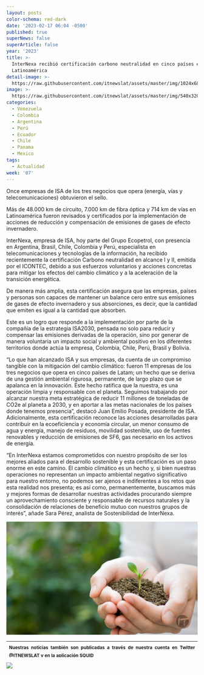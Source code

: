 ```yaml
---
layout: posts
color-schema: red-dark
date: '2023-02-17 06:04 -0500'
published: true
superNews: false
superArticle: false
year: '2023'
title: >-
  InterNexa recibió certificación carbono neutralidad en cinco países en
  Latinoamérica
detail-image: >-
  https://raw.githubusercontent.com/itnewslat/assets/master/img/1024x680/MedioAmbiente-g.jpg
image: >-
  https://raw.githubusercontent.com/itnewslat/assets/master/img/540x320/MedioAmbiente-p.jpg
categories:
  - Venezuela
  - Colombia
  - Argentina
  - Perú
  - Ecuador
  - Chile
  - Panama
  - Mexico
tags:
  - Actualidad
week: '07'
---
```

Once empresas de ISA de los tres negocios que opera (energía, vías y telecomunicaciones) obtuvieron el sello.

Más de 48.000 km de circuito, 7.000 km de fibra óptica y 714 km de vías en Latinoamérica fueron revisados y certificados por la implementación de acciones de reducción y compensación de emisiones
 de gases de efecto invernadero.
 
InterNexa, empresa de ISA, hoy parte del Grupo Ecopetrol, con presencia en Argentina, Brasil, Chile, Colombia y Perú, especialista en telecomunicaciones y tecnologías de la información, ha recibido recientemente la certificación Carbono neutralidad en alcance I y II, emitida por el ICONTEC, debido a sus esfuerzos voluntarios y acciones concretas para mitigar los efectos del cambio climático y a la aceleración de la transición energética.

De manera más amplia, esta certificación asegura que las empresas, países y personas son capaces de mantener un balance cero entre sus emisiones de gases de efecto invernadero y sus absorciones, es decir, que la cantidad que emiten es igual a la cantidad que absorben. 

Este es un logro que responde a la implementación por parte de la compañía de la estrategia ISA2030, pensada no solo para reducir y compensar las emisiones derivadas de la operación, sino por generar de manera voluntaria un impacto social y ambiental positivo en los diferentes territorios donde actúa la empresa, Colombia, Chile, Perú, Brasil y Bolivia. 

“Lo que han alcanzado ISA y sus empresas, da cuenta de un compromiso tangible con la mitigación del cambio climático: fueron 11 empresas de los tres negocios que opera en cinco países de Latam; un hecho que se deriva de una gestión ambiental rigurosa, permanente, de largo plazo que se apalanca en la innovación. Este hecho ratifica que la nuestra, es una operación limpia y responsable con el planeta. Seguimos trabajando por alcanzar nuestra meta estratégica de reducir 11 millones de toneladas de CO2e al planeta a 2030, y en aportar a las metas nacionales de los países donde tenemos presencia”, destacó Juan Emilio Posada, presidente de ISA.
Adicionalmente, esta certificación reconoce las acciones desarrolladas para contribuir en la ecoeficiencia y economía circular, un menor consumo de agua y energía, manejo de residuos, movilidad sostenible, uso de fuentes renovables y reducción de emisiones de SF6, gas necesario en los activos de energía.
 
“En InterNexa estamos comprometidos con nuestro propósito de ser los mejores aliados para el desarrollo sostenible y esta certificación es un paso enorme en este camino. El cambio climático es un hecho y, si bien nuestras operaciones no representan un impacto ambiental negativo significativo para nuestro entorno, no podemos ser ajenos e indiferentes a los retos que esta realidad nos presenta; es así como, permanentemente, buscamos más y mejores formas de desarrollar nuestras actividades procurando siempre un aprovechamiento consciente y responsable de recursos naturales y la consolidación de relaciones de beneficio mutuo con nuestros grupos de interés”, añade Sara Pérez, analista de Sostenibilidad de InterNexa.

![](https://raw.githubusercontent.com/itnewslat/assets/master/img/540x320/MedioAmbiente-p.jpg)

<table style="height: 42px;" width="569">
<tbody>
<tr>
<td style="text-align: justify;"><sub><strong>Nuestras noticias también son publicadas a través de nuestra cuenta en Twitter <a href="https://twitter.com/itnewslat?lang=es">@ITNEWSLAT</a> y en la aplicación <a href="https://squidapp.co/en/">SQUID</a></strong></sub></td>
</tr>
</tbody>
</table>

<img src="https://tracker.metricool.com/c3po.jpg?hash=56f88a41e39ab42c063cc51676587a04"/>